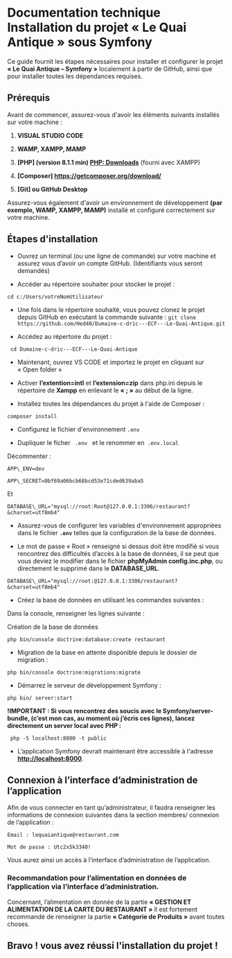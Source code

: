 # Documentation technique Installation du projet « Le Quai Antique » sous Symfony

Ce guide fournit les étapes nécessaires pour installer et configurer le projet **« Le Quai Antique – Symfony »** localement à partir de GitHub, ainsi que pour installer toutes les dépendances requises.

## **Prérequis**

Avant de commencer, assurez-vous d'avoir les éléments suivants installés sur votre machine :

1. **VISUAL STUDIO CODE**

2. **WAMP, XAMPP, MAMP**

3. **[PHP] (version 8.1.1 min) [PHP: Downloads](https://www.php.net/downloads.php)** (fourni avec XAMPP)

4. **[Composer] <https://getcomposer.org/download/>**

5. **[Git] ou GitHub Desktop**

Assurez-vous également d'avoir un environnement de développement **(par exemple, WAMP, XAMPP, MAMP)** installé et configuré correctement sur votre machine.

## **Étapes d'installation**

* Ouvrez un terminal (ou une ligne de commande) sur votre machine et assurez vous d’avoir un compte GitHub. (Identifiants vous seront demandés)

* Accéder au répertoire souhaiter pour stocker le projet :

```cd c:/Users/votreNomUtilisateur```

* Une fois dans le répertoire souhaité, vous pouvez clonez le projet depuis GitHub en exécutant la commande suivante :
`git clone https://github.com/Hed40/Dumaine-c-dric---ECF---Le-Quai-Antique.git `

* Accédez au répertoire du projet :

` cd Dumaine-c-dric---ECF---Le-Quai-Antique`

* Maintenant, ouvrez VS CODE et importez le projet en cliquant sur « Open folder »

* Activer **l’extention=intl** et **l’extension=zip** dans php.ini depuis le répertoire de **Xampp** en enlevant le **« ; »** au début de la ligne.

* Installez toutes les dépendances du projet à l'aide de Composer :

` composer install  `

* Configurez le fichier d'environnement `.env`

* Dupliquer le ficher ` .env ` et le renommer en` .env.local `

Décommenter :

``APP\_ENV=dev``

``APP\_SECRET=0bf69a06bcb68bcd53e71cded639aba5``


Et

``DATABASE\_URL="mysql://root:Root@127.0.0.1:3306/restaurant?&charset=utf8mb4"``

* Assurez-vous de configurer les variables d'environnement appropriées dans le fichier **`.env`** telles que la configuration de la base de données.

* Le mot de passe « Root » renseigné si dessus doit être modifié si vous rencontrez des difficultés d’accès à la base de données, il se peut que vous deviez le modifier dans le fichier **phpMyAdmin config.inc.php**, ou directement le supprimé dans le **DATABASE\_URL**.

``DATABASE\_URL="mysql://root:@127.0.0.1:3306/restaurant?&charset=utf8mb4"``

* Créez la base de données en utilisant les commandes suivantes :

Dans la console, renseigner les lignes suivante :

Création de la base de données

` php bin/console doctrine:database:create restaurant `

* Migration de la base en attente disponible depuis le dossier de migration :

` php bin/console doctrine:migrations:migrate `

*  Démarrez le serveur de développement Symfony :

` php bin/ server:start `

**!IMPORTANT : Si vous rencontrez des soucis avec le Symfony/server-bundle, (c’est mon cas, au moment où j’écris ces lignes), lancez directement un server local avec PHP :**

` php -S localhost:8000 -t public`	

* L’application Symfony devrait maintenant être accessible à l'adresse [**http://localhost:8000**](http://localhost:8000).

## **Connexion à l’interface d’administration de l’application**

Afin de vous connecter en tant qu’administrateur, il faudra renseigner les informations de connexion suivantes dans la section membres/ connexion de l’application :

```Email : lequaiantique@restaurant.com```

```Mot de passe : Utc2x5k3340!```


Vous aurez ainsi un accès à l’interface d’administration de l’application.

### **Recommandation pour l’alimentation en données de l’application via l’interface d’administration.** 

Concernant, l’alimentation en donnée de la partie **« GESTION ET ALIMENTATION DE LA CARTE DU RESTAURANT »** Il est fortement recommandé de renseigner la partie **« Catégorie de Produits »** avant toutes choses.

## Bravo ! vous avez réussi l'installation du  projet !

